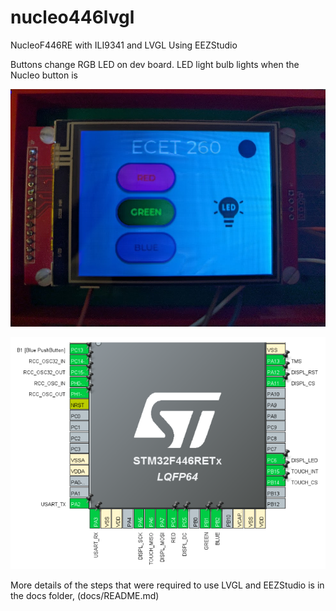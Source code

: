 # nucleo446lvgl
NucleoF446RE with ILI9341 and LVGL
Using EEZStudio

Buttons change RGB LED on dev board.
LED light bulb lights when the Nucleo button is

![tft](docs/pics/tft.jpg)

![pinout](docs/pics/pinout.png)

More details of the steps that were required to use LVGL and EEZStudio is in the docs folder,  (docs/README.md)
